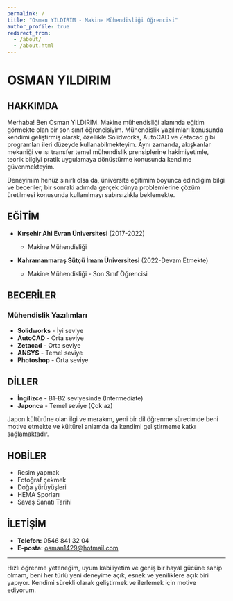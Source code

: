 ```yaml
---
permalink: /
title: "Osman YILDIRIM - Makine Mühendisliği Öğrencisi"
author_profile: true
redirect_from: 
  - /about/
  - /about.html
---
```


# OSMAN YILDIRIM

## HAKKIMDA

Merhaba! Ben Osman YILDIRIM. Makine mühendisliği alanında eğitim görmekte olan bir son sınıf öğrencisiyim. Mühendislik yazılımları konusunda kendimi geliştirmiş olarak, özellikle Solidworks, AutoCAD ve Zetacad gibi programları ileri düzeyde kullanabilmekteyim. Aynı zamanda, akışkanlar mekaniği ve ısı transfer temel mühendislik prensiplerine hakimiyetimle, teorik bilgiyi pratik uygulamaya dönüştürme konusunda kendime güvenmekteyim.

Deneyimim henüz sınırlı olsa da, üniversite eğitimim boyunca edindiğim bilgi ve beceriler, bir sonraki adımda gerçek dünya problemlerine çözüm üretilmesi konusunda kullanılmayı sabırsızlıkla beklemekte.

## EĞİTİM

- **Kırşehir Ahi Evran Üniversitesi** (2017-2022)
  - Makine Mühendisliği

- **Kahramanmaraş Sütçü İmam Üniversitesi** (2022-Devam Etmekte)
  - Makine Mühendisliği - Son Sınıf Öğrencisi

## BECERİLER

### Mühendislik Yazılımları
- **Solidworks** - İyi seviye
- **AutoCAD** - Orta seviye
- **Zetacad** - Orta seviye
- **ANSYS** - Temel seviye
- **Photoshop** - Orta seviye

## DİLLER

- **İngilizce** - B1-B2 seviyesinde (Intermediate)
- **Japonca** - Temel seviye (Çok az)

Japon kültürüne olan ilgi ve merakım, yeni bir dil öğrenme sürecimde beni motive etmekte ve kültürel anlamda da kendimi geliştirmeme katkı sağlamaktadır.

## HOBİLER

- Resim yapmak
- Fotoğraf çekmek
- Doğa yürüyüşleri
- HEMA Sporları
- Savaş Sanatı Tarihi

## İLETİŞİM

- **Telefon:** 0546 841 32 04
- **E-posta:** osman1429@hotmail.com

---

Hızlı öğrenme yeteneğim, uyum kabiliyetim ve geniş bir hayal gücüne sahip olmam, beni her türlü yeni deneyime açık, esnek ve yeniliklere açık biri yapıyor. Kendimi sürekli olarak geliştirmek ve ilerlemek için motive ediyorum.
